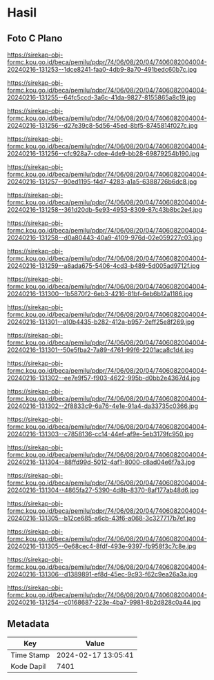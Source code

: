 # Hasil

## Foto C Plano

https://sirekap-obj-formc.kpu.go.id/beca/pemilu/pdpr/74/06/08/20/04/7406082004004-20240216-131253--1dce8241-faa0-4db9-8a70-491bedc60b7c.jpg

https://sirekap-obj-formc.kpu.go.id/beca/pemilu/pdpr/74/06/08/20/04/7406082004004-20240216-131255--64fc5ccd-3a6c-41da-9827-8155865a8c19.jpg

https://sirekap-obj-formc.kpu.go.id/beca/pemilu/pdpr/74/06/08/20/04/7406082004004-20240216-131256--d27e39c8-5d56-45ed-8bf5-8745814f027c.jpg

https://sirekap-obj-formc.kpu.go.id/beca/pemilu/pdpr/74/06/08/20/04/7406082004004-20240216-131256--cfc928a7-cdee-4de9-bb28-69879254b190.jpg

https://sirekap-obj-formc.kpu.go.id/beca/pemilu/pdpr/74/06/08/20/04/7406082004004-20240216-131257--90ed1195-f4d7-4283-a1a5-6388726b6dc8.jpg

https://sirekap-obj-formc.kpu.go.id/beca/pemilu/pdpr/74/06/08/20/04/7406082004004-20240216-131258--361d20db-5e93-4953-8309-87c43b8bc2e4.jpg

https://sirekap-obj-formc.kpu.go.id/beca/pemilu/pdpr/74/06/08/20/04/7406082004004-20240216-131258--d0a80443-40a9-4109-976d-02e059227c03.jpg

https://sirekap-obj-formc.kpu.go.id/beca/pemilu/pdpr/74/06/08/20/04/7406082004004-20240216-131259--a8ada675-5406-4cd3-b489-5d005ad9712f.jpg

https://sirekap-obj-formc.kpu.go.id/beca/pemilu/pdpr/74/06/08/20/04/7406082004004-20240216-131300--1b5870f2-6eb3-4216-81bf-6eb6b12a1186.jpg

https://sirekap-obj-formc.kpu.go.id/beca/pemilu/pdpr/74/06/08/20/04/7406082004004-20240216-131301--a10b4435-b282-412a-b957-2eff25e8f269.jpg

https://sirekap-obj-formc.kpu.go.id/beca/pemilu/pdpr/74/06/08/20/04/7406082004004-20240216-131301--50e5fba2-7a89-4761-99f6-2201aca8c1d4.jpg

https://sirekap-obj-formc.kpu.go.id/beca/pemilu/pdpr/74/06/08/20/04/7406082004004-20240216-131302--ee7e9f57-f903-4622-995b-d0bb2e4367d4.jpg

https://sirekap-obj-formc.kpu.go.id/beca/pemilu/pdpr/74/06/08/20/04/7406082004004-20240216-131302--2f8833c9-6a76-4e1e-91a4-da33735c0366.jpg

https://sirekap-obj-formc.kpu.go.id/beca/pemilu/pdpr/74/06/08/20/04/7406082004004-20240216-131303--c7858136-cc14-44ef-af9e-5eb3179fc950.jpg

https://sirekap-obj-formc.kpu.go.id/beca/pemilu/pdpr/74/06/08/20/04/7406082004004-20240216-131304--88ffd99d-5012-4af1-8000-c8ad04e6f7a3.jpg

https://sirekap-obj-formc.kpu.go.id/beca/pemilu/pdpr/74/06/08/20/04/7406082004004-20240216-131304--4865fa27-5390-4d8b-8370-8af177ab48d6.jpg

https://sirekap-obj-formc.kpu.go.id/beca/pemilu/pdpr/74/06/08/20/04/7406082004004-20240216-131305--b12ce685-a6cb-43f6-a068-3c327717b7ef.jpg

https://sirekap-obj-formc.kpu.go.id/beca/pemilu/pdpr/74/06/08/20/04/7406082004004-20240216-131305--0e68cec4-8fdf-493e-9397-fb958f3c7c8e.jpg

https://sirekap-obj-formc.kpu.go.id/beca/pemilu/pdpr/74/06/08/20/04/7406082004004-20240216-131306--d1389891-ef8d-45ec-9c93-f62c9ea26a3a.jpg

https://sirekap-obj-formc.kpu.go.id/beca/pemilu/pdpr/74/06/08/20/04/7406082004004-20240216-131254--c0168687-223e-4ba7-9981-8b2d828c0a44.jpg


## Metadata

| Key        | Value               |
| ---------- | ------------------- |
| Time Stamp | 2024-02-17 13:05:41 |
| Kode Dapil | 7401                |



